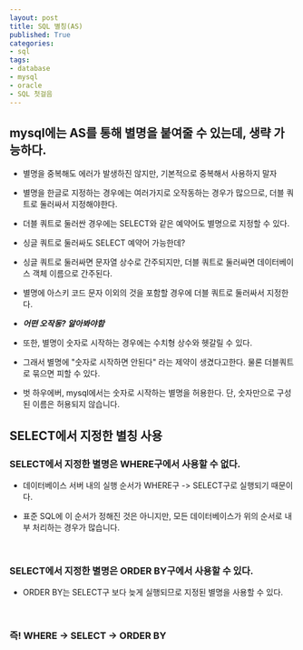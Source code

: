 ```yaml
---
layout: post
title: SQL 별칭(AS)
published: True
categories: 
- sql
tags:
- database
- mysql
- oracle
- SQL 첫걸음
---
```




## mysql에는 AS를 통해 별명을 붙여줄 수 있는데, 생략 가능하다.

* 별명을 중복해도 에러가 발생하진 않지만, 기본적으로 중복해서 사용하지 말자
* 별명을 한글로 지정하는 경우에는 여러가지로 오작동하는 경우가 많으므로, 더블 쿼트로 둘러싸서 지정해야한다.
* 더블 쿼트로 둘러싼 경우에는 SELECT와 같은 예약어도 별명으로 지정할 수 있다.


* 싱글 쿼트로 둘러싸도 SELECT 예약어 가능한데?



* 싱글 쿼트로 둘러싸면 문자열 상수로 간주되지만, 더블 쿼트로 둘러싸면 데이터베이스 객체 이름으로 간주된다.
* 별명에 아스키 코드 문자 이외의 것을 포함할 경우에 더블 쿼트로 둘러싸서 지정한다.
* _**어떤 오작동? 알아봐야함**_
  ​

* 또한, 별명이 숫자로 시작하는 경우에는 수치형 상수와 헷갈릴 수 있다.
* 그래서 별명에 "숫자로 시작하면 안된다" 라는 제약이 생겼다고한다. 물론 더블쿼트로 묶으면 피할 수 있다.
* 벗 하우에버, mysql에서는 숫자로 시작하는 별명을 허용한다. 단, 숫자만으로 구성된 이름은 허용되지 않습니다.
  ​

## SELECT에서 지정한 별칭 사용
### SELECT에서 지정한 별명은 WHERE구에서 사용할 수 없다.
* 데이터베이스 서버 내의 실행 순서가 WHERE구 -> SELECT구로 실행되기 때문이다.

* 표준 SQL에 이 순서가 정해진 것은 아니지만, 모든 데이터베이스가 위의 순서로 내부 처리하는 경우가 많습니다.

  ​

### SELECT에서 지정한 별명은 ORDER BY구에서 사용할 수 있다.
* ORDER BY는 SELECT구 보다 늦게 실행되므로 지정된 별명을 사용할 수 있다.

  ​

### 즉! WHERE -> SELECT -> ORDER BY
